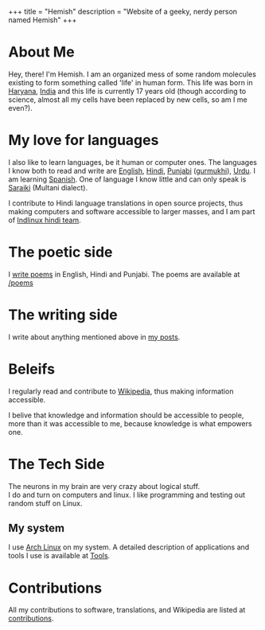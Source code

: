 +++
title = "Hemish"
description = "Website of a geeky, nerdy person named Hemish"
+++

# About Me
Hey, there! I'm Hemish. I am an organized mess of some random molecules existing to form something called 'life' in human form. This life was born in [Haryana](https://en.wikipedia.org/wiki/Haryana), [India](https://en.wikipedia.org/wiki/India) and this life is currently 17 years old (though according to science, almost all my cells have been replaced by new cells, so am I me even?).

# My love for languages
I also like to learn languages, be it human or computer ones. The languages I know both to read and write are [English](https://en.wikipedia.org/wiki/English_language), [Hindi](https://en.wikipedia.org/wiki/Hindi), [Punjabi](https://en.wikipedia.org/wiki/Punjabi_language) ([gurmukhi](https://en.wikipedia.org/wiki/Gurmukhi)), [Urdu](https://en.wikipedia.org/wiki/Urdu). I am learning [Spanish](https://en.wikipedia.org/wiki/Spanish_language). One of language I know little and can only speak is [Saraiki](https://en.wikipedia.org/wiki/Saraiki_language) (Multani dialect).

I contribute to Hindi language translations in open source projects, thus making computers and software accessible to larger masses, and I am part of [Indlinux hindi team](https://indlinux.org).

# The poetic side
I [write poems](/poems) in English, Hindi and Punjabi. The poems are available at [/poems](/poems)

# The writing side
I write about anything mentioned above in [my posts](/posts).

# Beleifs
I regularly read and contribute to [Wikipedia](https://en.wikipedia.org), thus making information accessible.

I belive that knowledge and information should be accessible to people, more than it was accessible to me, because knowledge is what empowers one.

# The Tech Side
The neurons in my brain are very crazy about logical stuff.  
I do and turn on computers and linux. I like programming and testing out random stuff on Linux.

## My system
I use [Arch Linux](https://archlinux.org) on my system. A detailed description of applications and tools I use is available at [Tools](/tools).

# Contributions
All my contributions to software, translations, and Wikipedia are listed at [contributions](/contributions).
